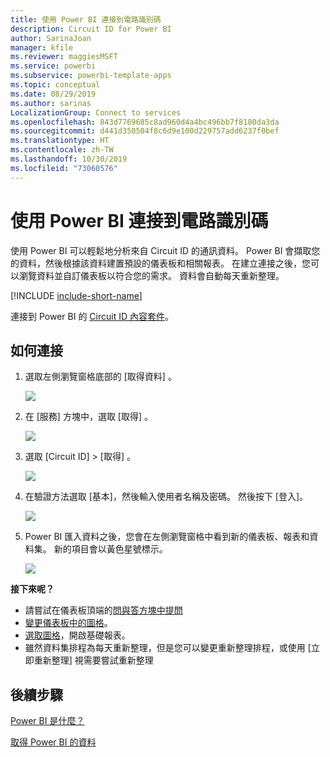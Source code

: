 ```yaml
---
title: 使用 Power BI 連接到電路識別碼
description: Circuit ID for Power BI
author: SarinaJoan
manager: kfile
ms.reviewer: maggiesMSFT
ms.service: powerbi
ms.subservice: powerbi-template-apps
ms.topic: conceptual
ms.date: 08/29/2019
ms.author: sarinas
LocalizationGroup: Connect to services
ms.openlocfilehash: 843d7769685c8ad960d4a4bc496bb7f8180da3da
ms.sourcegitcommit: d441d350504f8c6d9e100d229757add6237f0bef
ms.translationtype: HT
ms.contentlocale: zh-TW
ms.lasthandoff: 10/30/2019
ms.locfileid: "73060576"
---
```

# <a name="connect-to-circuit-id-with-power-bi"></a>使用 Power BI 連接到電路識別碼
使用 Power BI 可以輕鬆地分析來自 Circuit ID 的通訊資料。 Power BI 會擷取您的資料，然後根據該資料建置預設的儀表板和相關報表。 在建立連接之後，您可以瀏覽資料並自訂儀表板以符合您的需求。 資料會自動每天重新整理。

[!INCLUDE [include-short-name](./includes/service-deprecate-content-packs.md)]

連接到 Power BI 的 [Circuit ID 內容套件](https://app.powerbi.com/getdata/services/circuitid)。

## <a name="how-to-connect"></a>如何連接
1. 選取左側瀏覽窗格底部的 [取得資料]  。
   
    ![](media/service-connect-to-circuit-id/getdata.png)
2. 在 [服務]  方塊中，選取 [取得]  。
   
    ![](media/service-connect-to-circuit-id/services.png)
3. 選取 [Circuit ID]  \> [取得]  。
   
    ![](media/service-connect-to-circuit-id/circuitid.png)
4. 在驗證方法選取 [基本]，然後輸入使用者名稱及密碼。 然後按下 [登入]。
   
    ![](media/service-connect-to-circuit-id/circuitid_login.png)
5. Power BI 匯入資料之後，您會在左側瀏覽窗格中看到新的儀表板、報表和資料集。 新的項目會以黃色星號標示。
   
    ![](media/service-connect-to-circuit-id/circuitid_dashboard_chrome.png)

**接下來呢？**

* 請嘗試在儀表板頂端的[問與答方塊中提問](consumer/end-user-q-and-a.md)
* [變更儀表板中的圖格](service-dashboard-edit-tile.md)。
* [選取圖格](consumer/end-user-tiles.md)，開啟基礎報表。
* 雖然資料集排程為每天重新整理，但是您可以變更重新整理排程，或使用 [立即重新整理]  視需要嘗試重新整理

## <a name="next-steps"></a>後續步驟
[Power BI 是什麼？](fundamentals/power-bi-overview.md)

[取得 Power BI 的資料](service-get-data.md)

